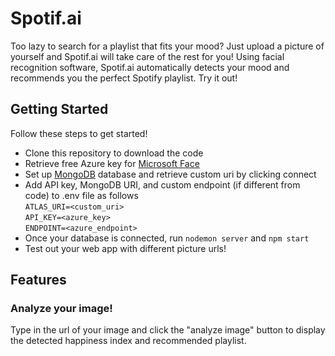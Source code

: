 # Spotif.ai
Too lazy to search for a playlist that fits your mood? Just upload a picture of yourself and Spotif.ai will take care of the rest for you! Using facial recognition software, 
Spotif.ai automatically detects your mood and recommends you the perfect Spotify playlist. Try it out!

## Getting Started
Follow these steps to get started!
- Clone this repository to download the code
- Retrieve free Azure key for [Microsoft Face](https://azure.microsoft.com/en-us/services/cognitive-services/face/)
- Set up [MongoDB](https://www.mongodb.com/) database and retrieve custom uri by clicking connect
- Add API key, MongoDB URI, and custom endpoint (if different from code) to .env file as follows\
  ``ATLAS_URI=<custom_uri>``\
  ``API_KEY=<azure_key>``\
  ``ENDPOINT=<azure_endpoint>``
- Once your database is connected, run ``nodemon server`` and ``npm start``
- Test out your web app with different picture urls!

## Features
### Analyze your image!
Type in the url of your image and click the "analyze image" button to display the detected happiness index and recommended playlist.

